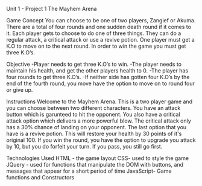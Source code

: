 Unit 1 - Project 1
The Mayhem Arena

Game Concept
You can choose to be one of two players, Zangief or Akuma. There are a total of four rounds and one sudden death round if it comes to it. Each player gets to choose to do one of three things. They can do a regular attack, a critical attack or use a revive potion. One player must get a K.O to move on to the next round. In order to win the game you must get three K.O’s. 


Objective
-Player needs to get three K.O’s to win.
	-The player needs to maintain his health, and get the other players health to 0.
-The player has four rounds to get three K.O’s.
-If neither side has gotten four K.O’s by the end of the fourth round, you move have the option to move on to round four or give up.


Instructions
Welcome to the Mayhem Arena. This is a two player game and you can choose between two different characters. You have an attack button which is garunteed to hit the opponent. You also have a critical attack option which delivers a more powerful blow. The critical attack only has a 30% chance of landing on your opponent. The last option that you have is a revive potion. This will restore your health by 30 points of it\'s original 100. If you win the round, you have the option to upgrade you attack by 10, but you do forfeit your turn. If you pass, you still go first.


Technologies Used
HTML - the game layout
CSS- used to style the game
JQuery - used for functions that manipulate the DOM with buttons, and messages that appear for a short period of time
JavaScript-  Game functions and Constructors
